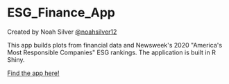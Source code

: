 # ESG_Finance_App

Created by Noah Silver [@noahsilver12](https://www.twitter.com/noahsilver12)

This app builds plots from financial data and Newsweek's 2020 "America's Most Responsible Companies" ESG rankings. The application is built in R Shiny.

[Find the app here!](https://noah-silver.shinyapps.io/ESG_Finance/)
